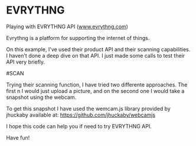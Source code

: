 # EVRYTHNG
Playing with EVRYTHNG API (www.evrythng.com)

Evrythng is a platform for supporting the internet of things.

On this example, I've used their product API and their scanning capabilities. I haven't done a deep dive on that API. I just made some calls to test their API very briefly.

#SCAN

Trying their scanning function, I have tried two differente approaches. The first n I would just upload a picture, and on the second one I would take a snapshot using the webcam.

To get this snapshot I have used the wemcam.js library provided by jhuckaby available at: https://github.com/jhuckaby/webcamjs

I hope this code can help you if need to try EVRYTHNG API.

Have fun!
